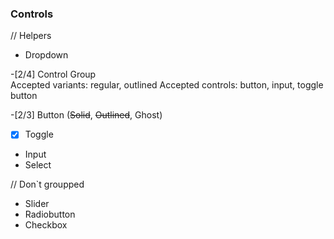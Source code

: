 ### Controls

// Helpers

-   Dropdown

-[2/4] Control Group     
Accepted variants: regular, outlined
Accepted controls: button, input, toggle button

-[2/3] Button (~~Solid~~, ~~Outlined~~, Ghost)    
-[x] Toggle

-   Input
-   Select

// Don`t groupped

-   Slider
-   Radiobutton
-   Checkbox

